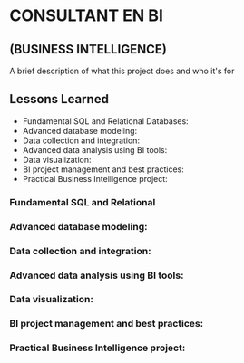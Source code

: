
# CONSULTANT EN BI
## (BUSINESS INTELLIGENCE)


A brief description of what this project does and who it's for


## Lessons Learned

- Fundamental SQL and Relational Databases:
- Advanced database modeling:
- Data collection and integration:
- Advanced data analysis using BI tools:
- Data visualization:
- BI project management and best practices:
- Practical Business Intelligence project:


### Fundamental SQL and Relational 

### Advanced database modeling:

### Data collection and integration:

### Advanced data analysis using BI tools:

### Data visualization:

### BI project management and best practices:

### Practical Business Intelligence project:
